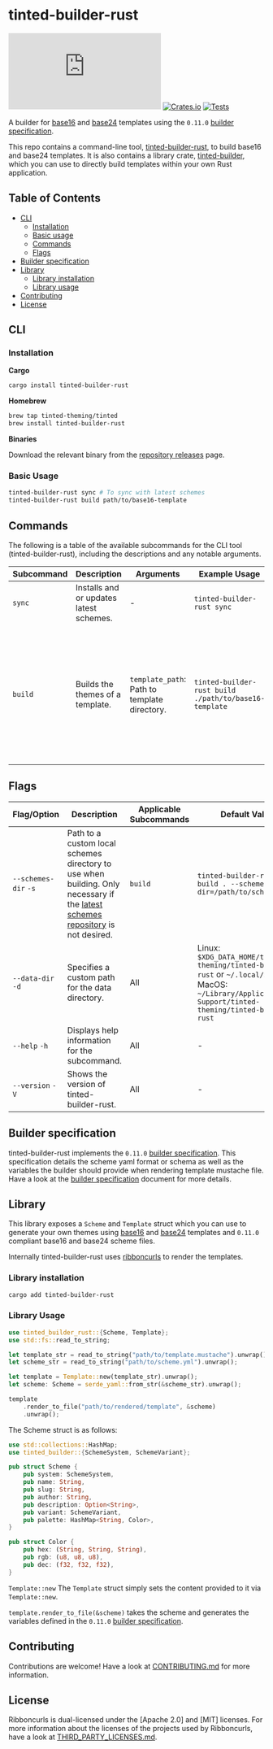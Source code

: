 # tinted-builder-rust

[![Matrix Chat](https://img.shields.io/matrix/tinted-theming:matrix.org)](https://matrix.to/#/#tinted-theming:matrix.org)
[![Crates.io](https://img.shields.io/crates/v/tinted-builder-rust.svg)](https://crates.io/crates/tinted-builder-rust)
[![Tests](https://github.com/tinted-theming/tinted-builder-rust/actions/workflows/ci.yml/badge.svg)](https://github.com/tinted-theming/tinted-builder-rust/actions/workflows/ci.yml)

A builder for [base16] and [base24] templates using the `0.11.0` [builder
specification].

This repo contains a command-line tool, [tinted-builder-rust], to build
base16 and base24 templates. It is also contains a library crate,
[tinted-builder], which you can use to directly build templates within
your own Rust application.

## Table of Contents

- [CLI](#cli)
  - [Installation](#installation)
  - [Basic usage](#basic-usage)
  - [Commands](#commands)
  - [Flags](#flags)
- [Builder specification](#builder-specification)
- [Library](#library)
  - [Library installation](#library-installation)
  - [Library usage](#library-usage)
- [Contributing](#contributing)
- [License](#license)

## CLI

### Installation


**Cargo**

```sh
cargo install tinted-builder-rust
```

**Homebrew**

```sh
brew tap tinted-theming/tinted
brew install tinted-builder-rust
```

**Binaries**

Download the relevant binary from the [repository releases] page.

### Basic Usage

```sh
tinted-builder-rust sync # To sync with latest schemes
tinted-builder-rust build path/to/base16-template
```

## Commands

The following is a table of the available subcommands for the CLI tool (tinted-builder-rust), including the descriptions and any notable arguments.

| Subcommand | Description                          | Arguments            | Example Usage                              | Flags |
|------------|--------------------------------------|----------------------|--------------------------------------------|-------|
| `sync`  | Installs and or updates latest schemes. | - | `tinted-builder-rust sync` | `--quiet` (silence stderr and stdout) |
| `build` | Builds the themes of a template. | `template_path`: Path to template directory. | `tinted-builder-rust build ./path/to/base16-template` | `--quiet` (silence stderr and stdout), `--sync` (equivalent of running `tinted-builder-rust sync` before `tinted-builder-rust build`) |

## Flags

| Flag/Option       | Description                             | Applicable Subcommands | Default Value | Example Usage                             |
|-------------------|-----------------------------------------|------------------------|---------------|-------------------------------------------|
| `--schemes-dir` `-s`   | Path to a custom local schemes directory to use when building. Only necessary if the [latest schemes repository] is not desired. | `build` | `tinted-builder-rust build . --schemes-dir=/path/to/schemes/dir` |
| `--data-dir` `-d`   | Specifies a custom path for the data directory. | All | Linux: `$XDG_DATA_HOME/tinted-theming/tinted-builder-rust` or `~/.local/share`. MacOS: `~/Library/Application\ Support/tinted-theming/tinted-builder-rust` | `tinted-builder-rust sync --data-dir /path/to/custom/data-dir` |
| `--help` `-h`     | Displays help information for the subcommand. | All | - | `tinted-builder-rust --help`, `tinted-builder-rust build --help`, etc |
| `--version` `-V`  | Shows the version of tinted-builder-rust. | All | - | `tinted-builder-rust --version` |

## Builder specification

tinted-builder-rust implements the `0.11.0` [builder specification]. This
specification details the scheme yaml format or schema as well as the
variables the builder should provide when rendering template mustache
file. Have a look at the [builder specification] document for more
details.

## Library

This library exposes a `Scheme` and `Template` struct which you can
use to generate your own themes using [base16] and [base24] templates and
`0.11.0` compliant base16 and base24 scheme files.

Internally tinted-builder-rust uses [ribboncurls] to render the templates.

### Library installation

```sh
cargo add tinted-builder-rust
```

### Library Usage

```rust
use tinted_builder_rust::{Scheme, Template};
use std::fs::read_to_string;

let template_str = read_to_string("path/to/template.mustache").unwrap();
let scheme_str = read_to_string("path/to/scheme.yml").unwrap();

let template = Template::new(template_str).unwrap();
let scheme: Scheme = serde_yaml::from_str(&scheme_str).unwrap();

template
    .render_to_file("path/to/rendered/template", &scheme)
    .unwrap();
```

The Scheme struct is as follows:

```rust
use std::collections::HashMap;
use tinted_builder::{SchemeSystem, SchemeVariant};

pub struct Scheme {
    pub system: SchemeSystem,
    pub name: String,
    pub slug: String,
    pub author: String,
    pub description: Option<String>,
    pub variant: SchemeVariant,
    pub palette: HashMap<String, Color>,
}

pub struct Color {
    pub hex: (String, String, String),
    pub rgb: (u8, u8, u8),
    pub dec: (f32, f32, f32),
}
```

`Template::new`
The `Template` struct simply sets the content provided to it via
`Template::new`.

`template.render_to_file(&scheme)` takes the scheme and generates the
variables defined in the `0.11.0` [builder specification].

## Contributing

Contributions are welcome! Have a look at [CONTRIBUTING.md] for more
information.

## License

Ribboncurls is dual-licensed under the [Apache 2.0] and [MIT] licenses.
For more information about the licenses of the projects used by
Ribboncurls, have a look at [THIRD_PARTY_LICENSES.md].

[tinted-builder-rust]: tinted-builder-rust/README.md
[tinted-builder]: tinted-builder/README.md
[latest schemes repository]: https://github.com/tinted-theming/schemes
[home repository]: https://github.com/tinted-theming/home
[builder specification]: https://github.com/tinted-theming/home/blob/main/builder.md
[base16]: https://github.com/tinted-theming/home/blob/main/styling.md
[base24]: https://github.com/tinted-theming/base24/blob/master/styling.md
[ribboncurls]: https://github.com/tinted-theming/ribboncurls
[builder specification]: https://github.com/tinted-theming/home/blob/main/builder.md
[LICENSE]: LICENSE
[THIRD_PARTY_LICENSES.md]: THIRD_PARTY_LICENSES.md
[CONTRIBUTING.md]: CONTRIBUTING.md
[repository releases]: https://github.com/tinted-theming/tinted-builder-rust/releases/latest
